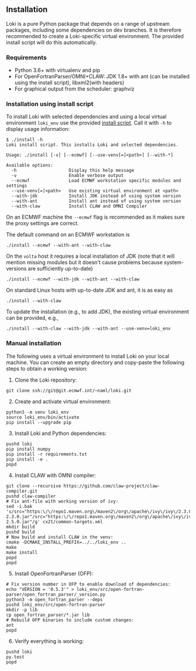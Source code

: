 ## Installation

Loki is a pure Python package that depends on a range of upstream packages,
including some dependencies on dev branches. It is therefore recommended
to create a Loki-specific virtual environment. The provided install script will do this automatically.

### Requirements

- Python 3.6+ with virtualenv and pip
- For OpenFortranParser/OMNI+CLAW: JDK 1.8+ with ant (can be installed using the install script), libxml2(with headers)
- For graphical output from the scheduler: graphviz

### Installation using install script

To install Loki with selected dependencies and using a local virtual environment `loki_env` use the provided [install script](install).
Call it with `-h` to display usage information:

```
$ ./install -h
Loki install script. This installs Loki and selected dependencies.

Usage: ./install [-v] [--ecmwf] [--use-venv[=]<path>] [--with-*]

Available options:
  -h                    Display this help message
  -v                    Enable verbose output
  --ecmwf               Load ECMWF workstation specific modules and settings
  --use-venv[=]<path>   Use existing virtual environment at <path>
  --with-jdk            Install JDK instead of using system version
  --with-ant            Install ant instead of using system version
  --with-claw           Install CLAW and OMNI Compiler
```

On an ECMWF machine the `--ecmwf` flag is recommended as it makes sure the proxy settings are correct.

The default command on an ECMWF workstation is

```
./install --ecmwf --with-ant --with-claw
```

On the `volta` host it requires a local installation of JDK (note that it will mention missing modules but it doesn't cause problems because system-versions are sufficiently up-to-date)

```
./install --ecmwf --with-jdk --with-ant --with-claw
```

On standard Linux hosts with up-to-date JDK and ant, it is as easy as

```
./install --with-claw
```

To update the installation (e.g., to add JDK), the existing virtual environment can be provided, e.g.,

```
./install --with-claw --with-jdk --with-ant --use-venv=loki_env
```

### Manual installation

The following uses a virtual environment to install Loki on your local machine. You can create an empty directory and copy-paste the following steps to obtain a working version:

1. Clone the Loki repository:
```
git clone ssh://git@git.ecmwf.int/~naml/loki.git
```
2. Create and activate virtual environment:
```
python3 -m venv loki_env
source loki_env/bin/activate
pip install --upgrade pip
```
3.  Install Loki and Python dependencies:
```
pushd loki
pip install numpy
pip install -r requirements.txt
pip install -e .
popd
```
4.  Install CLAW with OMNI compiler:
```
git clone --recursive https://github.com/claw-project/claw-compiler.git
pushd claw-compiler
# Fix ant-file with working version of ivy:
sed -i.bak 's/src="https:\/\/repo1.maven.org\/maven2\/org\/apache\/ivy\/ivy\/2.3.0\/ivy-2.3.0.jar"/src="https:\/\/repo1.maven.org\/maven2\/org\/apache\/ivy\/ivy\/2.5.0\/ivy-2.5.0.jar"/g' cx2t/common-targets.xml 
mkdir build
pushd build
# Now build and install CLAW in the venv:
cmake -DCMAKE_INSTALL_PREFIX=../../loki_env ..
make
make install
popd
popd
```
5.  Install OpenFortranParser (OFP):
```
# Fix version number in OFP to enable download of dependencies:
echo "VERSION = '0.5.3'" > loki_env/src/open-fortran-parser/open_fortran_parser/_version.py
python3 -m open_fortran_parser --deps
pushd loki_env/src/open-fortran-parser
mkdir -p lib
cp open_fortran_parser/*.jar lib
# Rebuild OFP binaries to include custom changes:
ant
popd
```
6.  Verify everything is working:
```
pushd loki
py.test
popd
```
